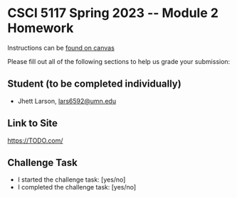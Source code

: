 # CSCI 5117 Spring 2023 -- Module 2 Homework


Instructions can be [found on canvas](https://canvas.umn.edu/courses/355584/pages/homework-2)

Please fill out all of the following sections to help us grade your submission:

## Student (to be completed individually)

* Jhett Larson, lars6592@umn.edu

## Link to Site

<https://TODO.com/>

## Challenge Task

* I started the challenge task: [yes/no]
* I completed the challenge task: [yes/no]

